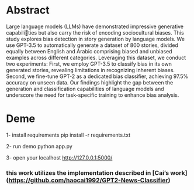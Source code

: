 # Abstract
Large language models (LLMs) have demonstrated impressive generative capabilities but also carry the risk of encoding sociocultural biases. This study explores bias
detection in story generation by language models. We use GPT-3.5 to automatically
generate a dataset of 800 stories, divided equally between English and Arabic
comprising biased and unbiased examples across different categories. Leveraging
this dataset, we conduct two experiments: First, we employ GPT-3.5 to classify
bias in its own generated stories, revealing limitations in recognizing inherent
biases. Second, we fine-tune GPT-2 as a dedicated bias classifier, achieving 97.5%
accuracy on unseen data. Our findings highlight the gap between the generation
and classification capabilities of language models and underscore the need for
task-specific training to enhance bias analysis.


# Deme
1- install requirements
pip install -r requirements.txt

2- run demo
python app.py

3- open your localhost 
http://127.0.0.1:5000/

### this work utilizes the implementation described in [Cai’s work] (https://github.com/haocai1992/GPT2-News-Classifier)
